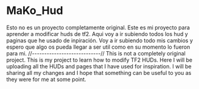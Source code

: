 # MaKo_Hud
Esto no es un proyecto completamente original. Este es mi proyecto para aprender a modificar huds de tf2. Aqui voy a ir subiendo todos los hud y paginas que he usado de inpiración. Voy a ir subiendo todo mis cambios y espero que algo os pueda llegar a ser util como en su momento lo fueron para mi.
//----------------------------//
This is not a completely original project. This is my project to learn how to modify TF2 HUDs. Here I will be uploading all the HUDs and pages that I have used for inspiration. I will be sharing all my changes and I hope that something can be useful to you as they were for me at some point.
